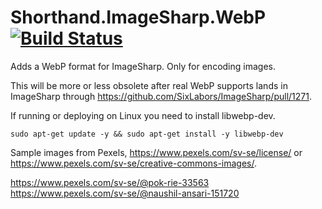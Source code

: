 # Shorthand.ImageSharp.WebP [![Build Status](https://dev.azure.com/karl-sjogren/Shorthand.ImageSharp.WebP/_apis/build/status/karl-sjogren.Shorthand.ImageSharp.WebP?branchName=master)](https://dev.azure.com/karl-sjogren/Shorthand.ImageSharp.WebP/_build/latest?definitionId=4&branchName=master)

Adds a WebP format for ImageSharp. Only for encoding images.

This will be more or less obsolete after real WebP supports lands in ImageSharp through https://github.com/SixLabors/ImageSharp/pull/1271.

If running or deploying on Linux you need to install libwebp-dev.

```
sudo apt-get update -y && sudo apt-get install -y libwebp-dev
```

Sample images from Pexels, https://www.pexels.com/sv-se/license/ or https://www.pexels.com/sv-se/creative-commons-images/.

https://www.pexels.com/sv-se/@pok-rie-33563
https://www.pexels.com/sv-se/@naushil-ansari-151720
